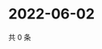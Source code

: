 # 2022-06-02

共 0 条

<!-- BEGIN WEIBO -->
<!-- 最后更新时间 Thu Jun 02 2022 13:21:33 GMT+0800 (China Standard Time) -->

<!-- END WEIBO -->

